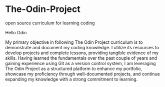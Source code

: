 # The-Odin-Project

<p>open source curriculum for learning coding</p>
<p>Hello Odin</p>

<p>My primary objective in following The Odin Project curriculum is to demonstrate and document my coding knowledge. I utilize its resources to develop projects and complete lessons, providing tangible evidence of my skills. Having learned the fundamentals over the past couple of years and gaining experience using Git as a version control system, I am leveraging The Odin Project as a structured platform to enhance my portfolio, showcase my proficiency through well-documented projects, and continue expanding my knowledge with a strong commitment to learning.</p>
